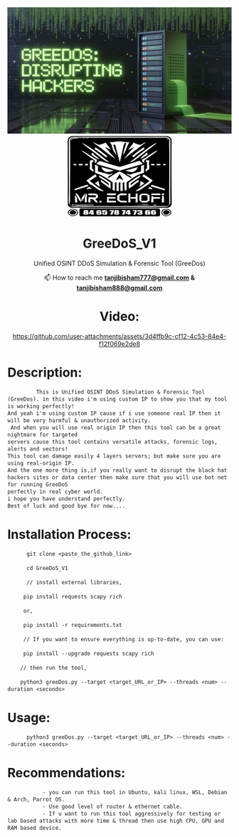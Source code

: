 <div>
<img src="https://github.com/MrEchoFi/GreeDoS_V2/blob/master/thumbnail-6b5b0b58-293b-435f-9460-12621e837d65.jpeg?raw=true"  alt="logo" width="801" height="auto" />
</div>
<div align="center">


  <img src="https://github.com/MrEchoFi/MrEchoFi/raw/4274f537dec313ac7dde4403fe0fae24259beade/Mr.EchoFi-New-Logo-with-ASCII.jpg" alt="logo" width="240" height="auto" />
  <h1>GreeDoS_V1</h1>
   
  <p>
   Unified OSINT DDoS Simulation & Forensic Tool (GreeDos)
  </p>


  📫 How to reach me **tanjibisham777@gmail.com & tanjibisham888@gmail.com**
 

  # Video: 
      
https://github.com/user-attachments/assets/3d4ffb9c-cf12-4c53-84e4-f12f069e2de8

</div>

# Description: 

             This is Unified OSINT DDoS Simulation & Forensic Tool (GreeDos). in this video i'm using custom IP to show you that my tool is working perfectly!
    And yeah i'm using custom IP cause if i use someone real IP then it will be very harmful & unauthorized activity.
     And when you will use real origin IP then this tool can be a great nightmare for targeted 
    servers cause this tool contains versatile attacks, forensic logs, alerts and vectors!
    This tool can damage easily 4 layers servers; but make sure you are using real-origin IP.
    And the one more thing is,if you really want to disrupt the black hat hackers sites or data center then make sure that you will use bot net for running GreeDoS 
    perfectly in real cyber world.
    i hope you have understand perfectly.
    Best of luck and good bye for now.... 

# Installation Process:
          git clone <paste_the_github_link>

          cd GreeDoS_V1

          // install external libraries, 

         pip install requests scapy rich

         or,

         pip install -r requirements.txt

         // If you want to ensure everything is up-to-date, you can use:

         pip install --upgrade requests scapy rich

        // then run the tool,

        python3 greeDos.py --target <target_URL_or_IP> --threads <num> --duration <seconds> 

 # Usage: 
          python3 greeDos.py --target <target_URL_or_IP> --threads <num> --duration <seconds> 
# Recommendations:
               - you can run this tool in Ubuntu, kali linux, WSL, Debian & Arch, Parrot OS.
               - Use good level of router & ethernet cable.
               - If u want to run this tool aggressively for testing or lab based attacks with more time & thread then use high CPU, GPU and RAM based device.
  

          
